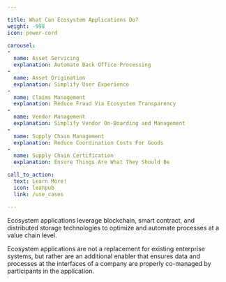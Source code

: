 ```yaml
---

title: What Can Ecosystem Applications Do?
weight: -998
icon: power-cord

carousel:
-
  name: Asset Servicing
  explanation: Automate Back Office Processing
-
  name: Asset Origination
  explanation: Simplify User Experience
-
  name: Claims Management
  explanation: Reduce Fraud Via Ecosystem Transparency
-
  name: Vendor Management
  explanation: Simplify Vendor On-Boarding and Management
-
  name: Supply Chain Management
  explanation: Reduce Coordination Costs For Goods
-
  name: Supply Chain Certification
  explanation: Ensure Things Are What They Should Be

call_to_action:
  text: Learn More!
  icon: leanpub
  link: /use_cases

---
```


Ecosystem applications leverage blockchain, smart contract, and distributed storage technologies to optimize and automate processes at a value chain level.

Ecosystem applications are not a replacement for existing enterprise systems, but rather are an additional enabler that ensures data and processes at the interfaces of a company are properly co-managed by participants in the application.